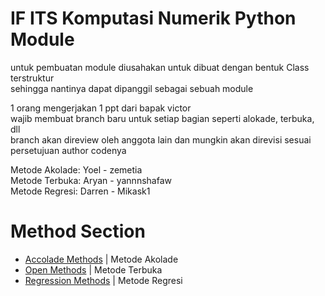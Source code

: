 # IF ITS Komputasi Numerik Python Module

untuk pembuatan module diusahakan untuk dibuat dengan bentuk Class terstruktur<br />
sehingga nantinya dapat dipanggil sebagai sebuah module<br />

1 orang mengerjakan 1 ppt dari bapak victor<br />
wajib membuat branch baru untuk setiap bagian seperti alokade, terbuka, dll<br />
branch akan direview oleh anggota lain dan mungkin akan direvisi sesuai persetujuan author codenya

Metode Akolade: Yoel - zemetia<br />
Metode Terbuka: Aryan - yannnshafaw<br />
Metode Regresi: Darren - Mikask1<br />

# Method Section
- [Accolade Methods](/module/akolade) | Metode Akolade
- [Open Methods](/module/terbuka) | Metode Terbuka
- [Regression Methods](/module/regression) | Metode Regresi
